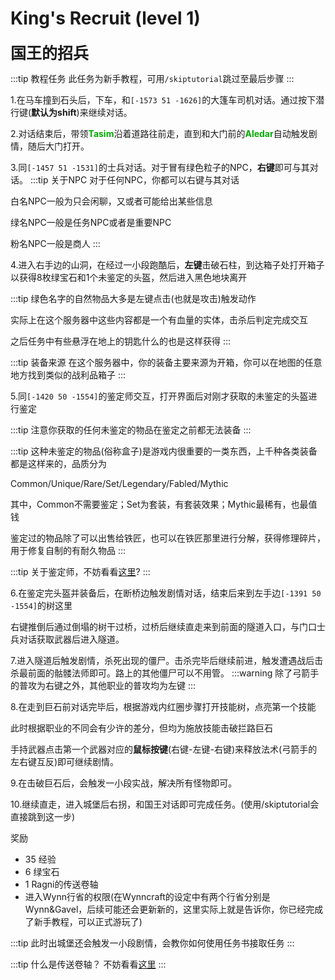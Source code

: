 # King's Recruit (level 1)
<span style="font-size: 25px;"><span style="font-size: 25px;">**国王的招兵**</span></span>

:::tip 教程任务
此任务为新手教程，可用`/skiptutorial`跳过至最后步骤
:::

1.在马车撞到石头后，下车，和`[-1573 51 -1626]`的大篷车司机对话。通过按下潜行键(**默认为shift**)来继续对话。

2.对话结束后，带领<font color=00AA00>**Tasim**</font>沿着道路往前走，直到和大门前的<font color=00AA00>**Aledar**</font>自动触发剧情，随后大门打开。

3.同`[-1457 51 -1531]`的士兵对话。对于冒有绿色粒子的NPC，**右键**即可与其对话。
:::tip 关于NPC
对于任何NPC，你都可以右键与其对话

白名NPC一般为只会闲聊，又或者可能给出某些信息

绿名NPC一般是任务NPC或者是重要NPC

粉名NPC一般是商人
:::

4.进入右手边的山洞，在经过一小段跑酷后，**左键**击破石柱，到达箱子处打开箱子以获得8枚绿宝石和1个未鉴定的头盔，然后进入黑色地块离开

:::tip
绿色名字的自然物品大多是左键点击(也就是攻击)触发动作

实际上在这个服务器中这些内容都是一个有血量的实体，击杀后判定完成交互

之后任务中有些悬浮在地上的钥匙什么的也是这样获得
:::

:::tip 装备来源
在这个服务器中，你的装备主要来源为开箱，你可以在地图的任意地方找到类似的战利品箱子
:::

5.同`[-1420 50 -1554]`的鉴定师交互，打开界面后对刚才获取的未鉴定的头盔进行鉴定

:::tip
注意你获取的任何未鉴定的物品在鉴定之前都无法装备
:::

:::tip
这种未鉴定的物品(俗称盒子)是游戏内很重要的一类东西，上千种各类装备都是这样来的，品质分为

Common/Unique/Rare/Set/Legendary/Fabled/Mythic

其中，Common不需要鉴定；Set为套装，有套装效果；Mythic最稀有，也最值钱

鉴定过的物品除了可以出售给铁匠，也可以在铁匠那里进行分解，获得修理碎片，用于修复自制的有耐久物品
:::

:::tip
关于鉴定师，不妨看看[这里](/guide/npcs.html#item-identifier)?
:::

6.在鉴定完头盔并装备后，在断桥边触发剧情对话，结束后来到左手边`[-1391 50 -1554]`的树这里

右键推倒后通过倒塌的树干过桥，过桥后继续直走来到前面的隧道入口，与门口士兵对话获取武器后进入隧道。

7.进入隧道后触发剧情，杀死出现的僵尸。击杀完毕后继续前进，触发遭遇战后击杀最前面的骷髅法师即可。路上的其他僵尸可以不用管。
:::warning
除了弓箭手的普攻为右键之外，其他职业的普攻均为左键
:::

8.在走到巨石前对话完毕后，根据游戏内红圈步骤打开技能树，点亮第一个技能

此时根据职业的不同会有少许的差分，但均为施放技能击破拦路巨石

手持武器点击第一个武器对应的**鼠标按键**(右键-左键-右键)来释放法术(弓箭手的左右键互反)即可继续剧情。

9.在击破巨石后，会触发一小段实战，解决所有怪物即可。

10.继续直走，进入城堡后右拐，和国王对话即可完成任务。(使用/skiptutorial会直接跳到这一步)


奖励  

+ 35 经验
+ 6 绿宝石
+ 1 Ragni的传送卷轴
+ 进入Wynn行省的权限(在Wynncraft的设定中有两个行省分别是Wynn&Gavel，后续可能还会更新新的，这里实际上就是告诉你，你已经完成了新手教程，可以正式游玩了)

:::tip
此时出城堡还会触发一小段剧情，会教你如何使用任务书接取任务
:::

:::tip 什么是传送卷轴？
不妨看看[这里](/guide/npcs.html#scroll-merchant)
:::